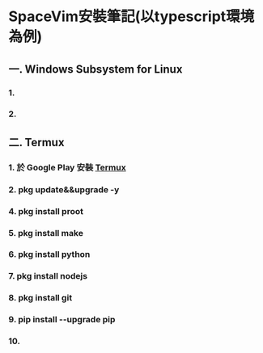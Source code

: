 # SpaceVim安裝筆記(以typescript環境為例)
## 一. Windows Subsystem for Linux
### 1. 
### 2. 

## 二. Termux
### 1. 於 Google Play 安裝 [Termux](https://play.google.com/store/apps/details?id=com.termux)
### 2. pkg update&&upgrade -y
### 4. pkg install proot
### 5. pkg install make
### 6. pkg install python
### 7. pkg install nodejs
### 8. pkg install git
### 9. pip install --upgrade pip
### 10. 